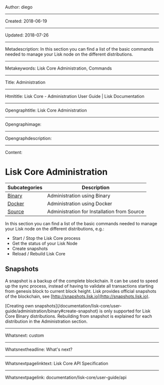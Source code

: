 Author: diego

----

Created: 2018-06-19

----

Updated: 2018-07-26

----

Metadescription: In this section you can find a list of the basic commands needed to manage your Lisk node on the different distributions.

----

Metakeywords: Lisk Core Administration, Commands

----

Title: Administration

----

Htmltitle: Lisk Core - Administration User Guide | Lisk Documentation

----

Opengraphtitle: Lisk Core Administration

----

Opengraphimage:

----

Opengraphdescription:

----

Content:

# Lisk Core Administration

Subcategories | Description
--- | ---
[Binary](/documentation/lisk-core/user-guide/administration/binary) | Administration using Binary
[Docker](/documentation/lisk-core/user-guide/administration/docker) | Administration using Docker
[Source](/documentation/lisk-core/user-guide/administration/source) | Administration for Installation from Source

In this section you can find a list of the basic commands needed to manage your Lisk node on the different distributions, e.g.:

- Start / Stop the Lisk Core process
- Get the status of your Lisk Node
- Create snapshots
- Reload / Rebuild Lisk Core

## Snapshots

A snapshot is a backup of the complete blockchain. It can be used to speed up the sync process, instead of having to validate all transactions starting from genesis block to current block height.
Lisk provides official snapshots of the blockchain, see [http://snapshots.lisk.io](http://snapshots.lisk.io).

<boxinfo markdown="1">
[Creating own snapshots](/documentation/lisk-core/user-guide/administration/binary#create-snapshot) is only supported for Lisk Core Binary distributions.
Rebuilding from snapshot is explained for each distribution in the Administration section.
</boxinfo>

----

Whatsnext: custom

----

Whatsnextheadline: What's next?

----

Whatsnextpagelinktext: Lisk Core API Specification

----

Whatsnextpagelink: documentation/lisk-core/user-guide/api
